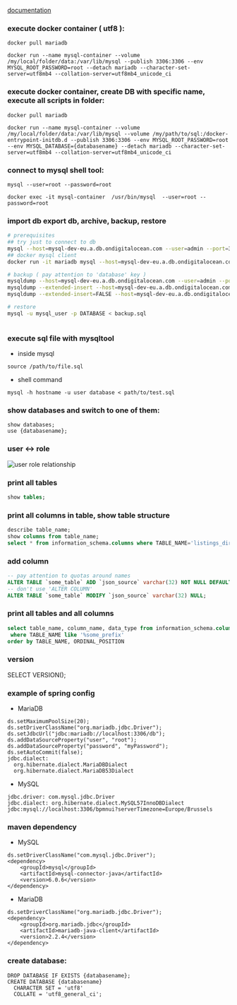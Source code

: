 [documentation](https://mariadb.com/kb/en/)

### execute docker container ( utf8 ):
```
docker pull mariadb

docker run --name mysql-container --volume /my/local/folder/data:/var/lib/mysql --publish 3306:3306 --env MYSQL_ROOT_PASSWORD=root --detach mariadb --character-set-server=utf8mb4 --collation-server=utf8mb4_unicode_ci
```

### execute docker container, create DB with specific name, execute all scripts in folder:
```
docker pull mariadb

docker run --name mysql-container --volume /my/local/folder/data:/var/lib/mysql --volume /my/path/to/sql:/docker-entrypoint-initdb.d --publish 3306:3306 --env MYSQL_ROOT_PASSWORD=root --env MYSQL_DATABASE={databasename} --detach mariadb --character-set-server=utf8mb4 --collation-server=utf8mb4_unicode_ci

```

### connect to mysql shell tool:
```
mysql --user=root --password=root
```
```
docker exec -it mysql-container  /usr/bin/mysql  --user=root --password=root
```

### import db export db, archive, backup, restore
```sh
# prerequisites
## try just to connect to db
mysql --host=mysql-dev-eu.a.db.ondigitalocean.com --user=admin --port=3060 --database=masterdb --password=my_passw
## docker mysql client 
docker run -it mariadb mysql --host=mysql-dev-eu.a.db.ondigitalocean.com --user=admin --port=3060 --database=masterdb --password=my_passw

# backup ( pay attention to 'database' key )
mysqldump --host=mysql-dev-eu.a.db.ondigitalocean.com --user=admin --port=3060 --password=my_passw --databases masterdb > backup.sql
mysqldump --extended-insert --host=mysql-dev-eu.a.db.ondigitalocean.com --user=admin --port=3060 --password=my_passw --databases masterdb | sed 's$),($),\n($g' > backup.sql
mysqldump --extended-insert=FALSE --host=mysql-dev-eu.a.db.ondigitalocean.com --user=admin --port=3060 --password=my_passw --databases masterdb > backup.sql

# restore
mysql -u mysql_user -p DATABASE < backup.sql
 
```

### execute sql file with mysqltool
* inside mysql 
```
source /path/to/file.sql
```
* shell command
```
mysql -h hostname -u user database < path/to/test.sql
```

### show databases and switch to one of them:
```
show databases;
use {databasename};
```

### user <-> role
![user role relationship](https://i.postimg.cc/bv0dRDrg/mysql-user-role.png)

### print all tables
```sql
show tables;
```

### print all columns in table, show table structure
```sql
describe table_name;
show columns from table_name;
select * from information_schema.columns where TABLE_NAME='listings_dir' and COLUMN_NAME like '%PRODUCT%';
```

### add column 
```sql
-- pay attention to quotas around names
ALTER TABLE `some_table` ADD `json_source` varchar(32) NOT NULL DEFAULT '';
-- don't use 'ALTER COLUMN'
ALTER TABLE `some_table` MODIFY `json_source` varchar(32) NULL;
```

### print all tables and all columns
```sql
select table_name, column_name, data_type from information_schema.columns
 where TABLE_NAME like '%some_prefix'
order by TABLE_NAME, ORDINAL_POSITION
```

### version
SELECT VERSION();

### example of spring config
* MariaDB
```
ds.setMaximumPoolSize(20);
ds.setDriverClassName("org.mariadb.jdbc.Driver");
ds.setJdbcUrl("jdbc:mariadb://localhost:3306/db");
ds.addDataSourceProperty("user", "root");
ds.addDataSourceProperty("password", "myPassword");
ds.setAutoCommit(false);
jdbc.dialect:
  org.hibernate.dialect.MariaDBDialect
  org.hibernate.dialect.MariaDB53Dialect
```

* MySQL
```
jdbc.driver: com.mysql.jdbc.Driver
jdbc.dialect: org.hibernate.dialect.MySQL57InnoDBDialect
jdbc:mysql://localhost:3306/bpmnui?serverTimezone=Europe/Brussels
```

### maven dependency
* MySQL
```
ds.setDriverClassName("com.mysql.jdbc.Driver");
<dependency>
    <groupId>mysql</groupId>
    <artifactId>mysql-connector-java</artifactId>
    <version>6.0.6</version>
</dependency>
```

* MariaDB
```
ds.setDriverClassName("org.mariadb.jdbc.Driver");
<dependency>
    <groupId>org.mariadb.jdbc</groupId>
    <artifactId>mariadb-java-client</artifactId>
    <version>2.2.4</version>
</dependency>
```

### create database:
```
DROP DATABASE IF EXISTS {databasename};
CREATE DATABASE {databasename}
  CHARACTER SET = 'utf8'
  COLLATE = 'utf8_general_ci';
```
